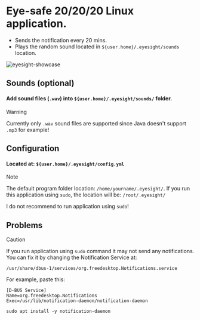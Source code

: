 # Eye-safe 20/20/20 Linux application.

* Sends the notification every 20 mins.
* Plays the random sound located in `${user.home}/.eyesight/sounds` location.

![eyesight-showcase](https://github.com/Dreaght/EyesightNotify/assets/111290888/3101b0f1-f116-4d75-80b5-e3c50e784296)

## Sounds (optional)
#### Add sound files (`.wav`) into `${user.home}/.eyesight/sounds/` folder.
> [!WARNING]
> Currently only `.wav` sound files are supported
> since Java doesn't support `.mp3` for example!

## Configuration
#### Located at: `${user.home}/.eyesight/config.yml`

> [!NOTE]
> The default program folder location:
> `/home/yourname/.eyesight/`.
> If you run this application using `sudo`, the location will be:
> `/root/.eyesight/`
>
> I do not recommend to run application using `sudo`!

## Problems
> [!CAUTION]
> If you run application using `sudo` command
> it may not send any notifications. You can fix it
> by changing the Notification Service at:
>
> `/usr/share/dbus-1/services/org.freedesktop.Notifications.service`
>
> For example, paste this:
> ```
> [D-BUS Service]
> Name=org.freedesktop.Notifications
> Exec=/usr/lib/notification-daemon/notification-daemon
> ```
>
> `sudo apt install -y notification-daemon`
